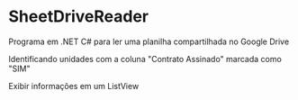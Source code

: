 # SheetDriveReader

Programa em .NET C# para ler uma planilha compartilhada no Google Drive 

Identificando unidades com a coluna "Contrato Assinado" marcada como "SIM" 

Exibir informações em um ListView 
